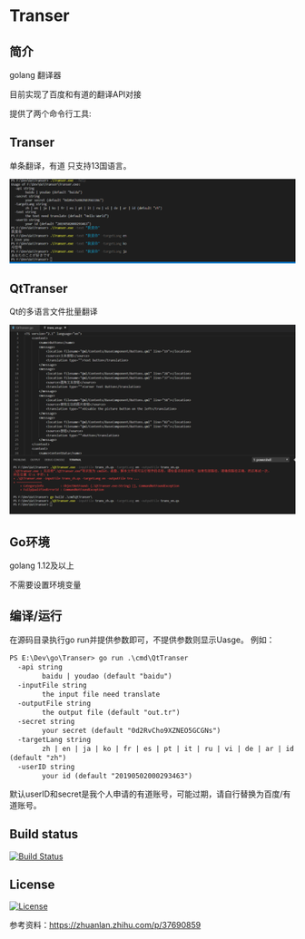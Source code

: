 # Transer 

## 简介
golang 翻译器

目前实现了百度和有道的翻译API对接

提供了两个命令行工具:

## Transer

单条翻译，有道 只支持13国语言。

![](Preview/Transer.png)

## QtTranser

Qt的多语言文件批量翻译

![](Preview/QtTranser.png)

## Go环境

golang 1.12及以上

不需要设置环境变量

## 编译/运行

在源码目录执行go run并提供参数即可，不提供参数则显示Uasge。 例如：

```
PS E:\Dev\go\Transer> go run .\cmd\QtTranser
  -api string
        baidu | youdao (default "baidu")
  -inputFile string
        the input file need translate
  -outputFile string
        the output file (default "out.tr")
  -secret string
        your secret (default "0d2RvCho9XZNEO5GCGNs")
  -targetLang string
        zh | en | ja | ko | fr | es | pt | it | ru | vi | de | ar | id (default "zh")
  -userID string
        your id (default "20190502000293463")

```

默认userID和secret是我个人申请的有道账号，可能过期，请自行替换为百度/有道账号。

## Build status
[![Build Status](https://travis-ci.org/jaredtao/Transer.svg?branch=master)](https://travis-ci.org/jaredtao/Transer)
## License
[![License](https://img.shields.io/badge/license-MIT-blue.svg)](https://github.com/jaredtao/Transer/blob/master/LICENSE)

参考资料：https://zhuanlan.zhihu.com/p/37690859
